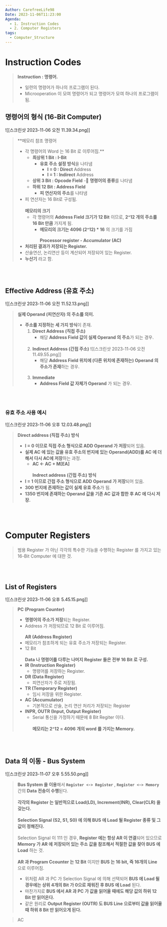 ```yaml
---
Author: CarefreeLife98
Date: 2023-11-06T11:23:00
Agenda:
  - 1. Instruction Codes
  - 2. Computer Registers
tags:
  - Computer_Structure
---
```

# Instruction Codes
> **Instruction : 명령어.**
> - 일련의 명령어가 하나의 프로그램이 된다.
> - Microoperation 이 모여 명령어가 되고 명령어가 모여 하나의 프로그램이 됨.

## 명령어의 형식 (16-Bit Computer)
![[스크린샷 2023-11-06 오전 11.39.34.png]]
> **메모리 참조 명령어
> - 각 명령어의 Word 는 16 Bit 로 이루어짐.**
> 	- **최상위 1 Bit : I-Bit**
> 		- **유효 주소 설정 방식**을 나타냄
> 			- **I = 0 : Direct** Address
> 			- **I = 1 : Indirect** Address
> 	- **상위 3 Bit : Opcode Field**
> 		- **명령어의 종류**를 나타냄
> 	- **하위 12 Bit : Address Field**
> 		- **피 연산자의 주소**를 나타냄
> - 피 연산자는 16 Bit로 구성됨.
> <br><br>
> **메모리의 크기**
> 	- 각 명령어의 **Address Field 크기가 12 Bit** 이므로, **2^12 개의 주소를 16 Bit 만큼** 가지게 됨.
> 		- **메모리의 크기는 4096 (2^12) * 16** 의 크기를 가짐
> <br><br>
> **Processor register - Accumulator (AC)**
> - **처리된 결과가 저장되는 Register.**
> - 산술연산, 논리연산 등이 계산되어 저장되어 있는 Register.
> - **누산기** 라고 함.

<br><br>
## Effective Address (유효 주소)
![[스크린샷 2023-11-06 오전 11.52.13.png]]
> **실제 Operand (피연산자) 의 주소를 의미.**
> - **주소를 지정하는 세 가지 방식**이 존재.
> 	1. **Direct Address (직접 주소)**
> 		- 해당 **Address Field 값이 실제 Operand 의 주소**가 되는 경우.
> 		<br><br>
> 	2. **Indirect Address (간접 주소)**
> 		![[스크린샷 2023-11-06 오전 11.49.55.png]]
> 		- 해당 **Address Field 위치에 (다른 위치에 존재하는) Operand 의 주소가 존재**하는 경우.
> 		<br><br>
> 	3. **Immediate**
> 		- **Address Field 값 자체가 Operand** 가 되는 경우.

<br><br>
### 유효 주소 사용 예시
![[스크린샷 2023-11-06 오후 12.03.48.png]]
> **Direct address (직접 주소) 방식**
> - **I = 0 이므로 직접 주소 형식으로 ADD Operand 가 저장**되어 있음.
> - **실제 AC 에 있는 값을 유효 주소의 번지에 있는 Operand(ADD)를 AC 에 더해서 다시 AC에 저장**하는 과정.
> 	- **AC <- AC + M\[EA]**
> <br><br>
> **Indrect address (간접 주소) 방식**
> - **I = 1 이므로 간접 주소 형식으로 ADD Operand 가 저장**되어 있음.
> - **300 번지에 존재하는 값이 실제 유효 주소**가 됨.
> - **1350 번지에 존재하는 Operand 값을 기존 AC 값과 합한 후 AC 에 다시 저장.**

<br><br>

# Computer Registers
> 범용 Register 가 아닌 각각의 특수한 기능을 수행하는 Register 를 가지고 있는 16-Bit Computer 에 대한 것.

<br><br>
## List of Registers
![[스크린샷 2023-11-06 오후 5.45.15.png]]
> **PC (Program Counter)**
> - **명령어의 주소가 저장**되는 Register.
> - Address 가 저장되므로 12 Bit 로 이루어짐.
> <br><br>
> **AR (Address Register)**
> - 메모리가 참조하게 되는 유효 주소가 저장되는 Register.
> - 12 Bit
> <br><br>
> **Data 나 명령어를 다루는 나머지 Register 들은 전부 16 Bit 로 구성.**
> - **IR (Instruction Register)**
> 	- 명령어를 저장하는 Register.
> - **DR (Data Register)**
> 	- 피연산자가 주로 저장됨.
> - **TR (Temporary Register)**
> 	- 임시 저장을 위한 Register.
> - **AC (Accumulator)**
> 	- 기본적으로 산술, 논리 연산 처리가 저장되는 Register
> - **INPR, OUTR (Input, Output Register)**
> 	- Serial 통신을 가정하기 때문에 8 Bit Regiter 이다.
> <br><br>
> **메모리는 2^12 = 4096 개의 word 를 가지는 Memory.**

<br><br>

## Data 의 이동 - Bus System
![[스크린샷 2023-11-07 오후 5.55.50.png]]
> **Bus System 을 이용**해서 **`Register <-> Register`** , **`Register <-> Memory`** 간의 **Data 전송이 수행**된다.
> <br><br>
> **각각의 Register 는 일반적으로 Load(LD), Increment(INR), Clear(CLR) 을 갖는다.**
> <br><br>
> **Selection Signal (S2, S1, S0) 에 의해 BUS 에 Load 될 Register 종류 및 그 값이 정해진다.**
> <br><br>
> Selection Signal 이 111 인 경우, **Register 에는 항상 AR 이 연결**되어 있으므로 **Memory 가 AR 에 저장되어 있는 주소 값을 참조해서 적절한 값을 찾아 BUS 에 Load** 하는 것.
> <br><br>
> **AR 과 Program Ccounter 는 12 Bit** 이지만 **BUS 는 16 bit, 즉 16개의 Line** 으로 이루어짐.
> - 위처럼 AR 과 PC 가 Selection Signal 에 의해 선택되어 **BUS 에 Load 될 경우에는 상위 4개의 Bit 가 0으로 채워진 후 BUS 에 Load** 된다.
> - 마찬가지로 **BUS 에서 AR 과 PC 가 값을 읽어올 때에도 해당 값의 하위 12 Bit 만 읽어온다.**
> - 같은 원리로 **Output Register (OUTR) 도 BUS Line 으로부터 값을 읽어올 때 하위 8 Bit 만 읽어오게 된다.**


> AC 